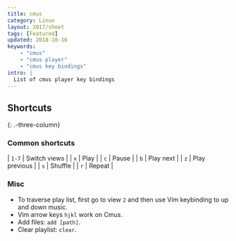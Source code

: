 ```yaml
---
title: cmus
category: Linux
layout: 2017/sheet
tags: [Featured]
updated: 2018-10-16
keywords:
    - "cmus"
    - "cmus player"
    - "cmus key bindings"
intro: |
  List of cmus player key bindings 
---
```


Shortcuts
---------
{: .-three-column}

### Common shortcuts

| `1-7` | Switch views |
| `x` | Play |
| `c` | Pause |
| `b` | Play next |
| `z` | Play previous |
| `s` | Shuffle |
| `r` | Repeat |

### Misc

+ To traverse play list, first go to view `2` and then use Vim keybinding to up and down music.
+ Vim arrow keys `hjkl` work on Cmus.
+ Add files: `add [path]`.
+ Clear playlist: `clear`.
